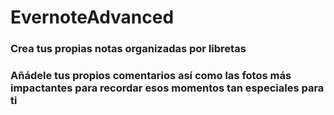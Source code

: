 # EvernoteAdvanced
### Crea tus propias notas organizadas por libretas ###
### Añádele tus propios comentarios así como las fotos más impactantes para recordar esos momentos tan especiales para ti ###
